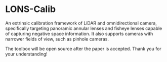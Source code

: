 # LONS-Calib

An extrinsic calibration framework of LiDAR and omnidirectional camera, specifically targeting panoramic annular lenses and fisheye lenses capable of capturing negative space information. It also supports cameras with narrower fields of view, such as pinhole cameras. 

The toolbox will be open source after the paper is accepted. Thank you for your understanding! 
